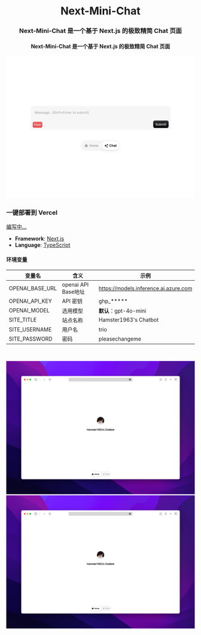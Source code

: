 <h1 align="center">Next-Mini-Chat</h1>

<h3 align="center">Next-Mini-Chat 是一个基于 Next.js 的极致精简 Chat 页面</h3>
<h4 align="center">Next-Mini-Chat 是一个基于 Next.js 的极致精简 Chat 页面</h4>

![Next-Mini-Chat](./chat.jpeg)


### 一键部署到 Vercel

[编写中...](https://buycoffee.top/blog)




- **Framework**: [Next.js](https://nextjs.org/)
- **Language**: [TypeScript](https://www.typescriptlang.org/)

#### 环境变量

| 变量名                         | 含义                 | 示例                             |
| ------------------------------ | -------------------- | -------------------------------- |
| OPENAI_BASE_URL                 | openai API Base地址       | https://models.inference.ai.azure.com            |
| OPENAI_API_KEY                   | API 密钥 | ghp_***** |
| OPENAI_MODEL | 选用模型 | **默认**：gpt-4o-mini                   |
| SITE_TITLE           | 站点名称         | Hamster1963's Chatbot                  |
| SITE_USERNAME     | 用户名     | trio                |
| SITE_PASSWORD | 密码           | pleasechangeme |

<br>

![screen-shot-one](./shotOne.jpeg)
![screen-shot-two](./shotOne.jpeg)
